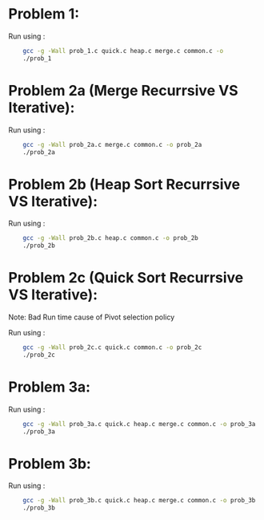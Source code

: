 # Problem 1:

Run using : 

```sh
    gcc -g -Wall prob_1.c quick.c heap.c merge.c common.c -o 
    ./prob_1
```


# Problem 2a (Merge Recurrsive VS Iterative):

Run using : 

```sh
    gcc -g -Wall prob_2a.c merge.c common.c -o prob_2a
    ./prob_2a
```


# Problem 2b (Heap Sort Recurrsive VS Iterative):

Run using : 

```sh
    gcc -g -Wall prob_2b.c heap.c common.c -o prob_2b
    ./prob_2b
```


# Problem 2c (Quick Sort Recurrsive VS Iterative):

Note: Bad Run time cause of Pivot selection policy

Run using : 

```sh
    gcc -g -Wall prob_2c.c quick.c common.c -o prob_2c
    ./prob_2c
```


# Problem 3a:

Run using : 

```sh
    gcc -g -Wall prob_3a.c quick.c heap.c merge.c common.c -o prob_3a 
    ./prob_3a
```

# Problem 3b:

Run using : 

```sh
    gcc -g -Wall prob_3b.c quick.c heap.c merge.c common.c -o prob_3b
    ./prob_3b
```

